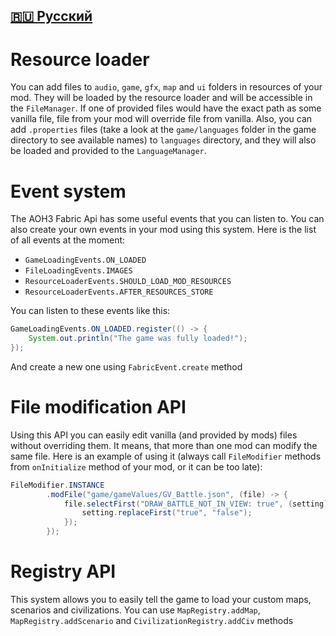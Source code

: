 [🇷🇺 Русский](https://github.com/MushroomMif/aoh3-fabric-api/blob/master/DOCS_RU.md)
-----
# Resource loader
You can add files to `audio`, `game`, `gfx`, `map` and `ui` folders in
resources of your mod. They will be loaded by the resource loader and will
be accessible in the `FileManager`. If one of provided files would have the
exact path as some vanilla file, file from your mod will override file
from vanilla. Also, you can add `.properties` files (take a look at the
`game/languages` folder in the game directory to see available names) 
to `languages` directory, and they will also be loaded and provided
to the `LanguageManager`.

# Event system
The AOH3 Fabric Api has some useful events that you can listen to. 
You can also create your own events in your mod using this system.
Here is the list of all events at the moment:
- `GameLoadingEvents.ON_LOADED`
- `FileLoadingEvents.IMAGES`
- `ResourceLoaderEvents.SHOULD_LOAD_MOD_RESOURCES`
- `ResourceLoaderEvents.AFTER_RESOURCES_STORE`

You can listen to these events like this:
```java
GameLoadingEvents.ON_LOADED.register(() -> {
    System.out.println("The game was fully loaded!");
});
```
And create a new one using `FabricEvent.create` method

# File modification API
Using this API you can easily edit vanilla (and provided by mods) files 
without overriding them. It means, that more than one mod can modify
the same file. Here is an example of using it (always call `FileModifier`
methods from `onInitialize` method of your mod, or it can be too late):
```java
FileModifier.INSTANCE
        .modFile("game/gameValues/GV_Battle.json", (file) -> {
            file.selectFirst("DRAW_BATTLE_NOT_IN_VIEW: true", (setting) -> {
                setting.replaceFirst("true", "false");
            });
        });
```

# Registry API
This system allows you to easily tell the game to load your custom maps,
scenarios and civilizations. You can use `MapRegistry.addMap`, 
`MapRegistry.addScenario` and `CivilizationRegistry.addCiv` methods